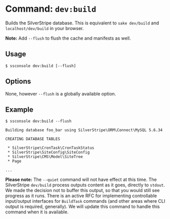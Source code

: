 # Command: `dev:build`

Builds the SilverStripe database. This is equivalent to `sake dev/build` and `localhost/dev/build` in your browser.

**Note:** Add `--flush` to flush the cache and manifests as well.

## Usage

```shell
$ ssconsole dev:build [--flush]
```

## Options

None, however `--flush` is a globally available option.

## Example

```
$ ssconsole dev:build --flush

Building database foo_bar using SilverStripe\ORM\Connect\MySQL 5.6.34

CREATING DATABASE TABLES

 * SilverStripe\CronTask\CronTaskStatus
 * SilverStripe\SiteConfig\SiteConfig
 * SilverStripe\CMS\Model\SiteTree
 * Page

...
```

**Please note:** The `--quiet` command will not have effect at this time. The SilverStripe `dev/build` process outputs content as it goes, directly to `stdout`. We made the decision not to buffer this output, so that you would still see progress as it runs. There is an active RFC for implementing controllable input/output interfaces for `BuildTask` commands (and other areas where CLI output is required, generally). We will update this command to handle this command when it is available.
